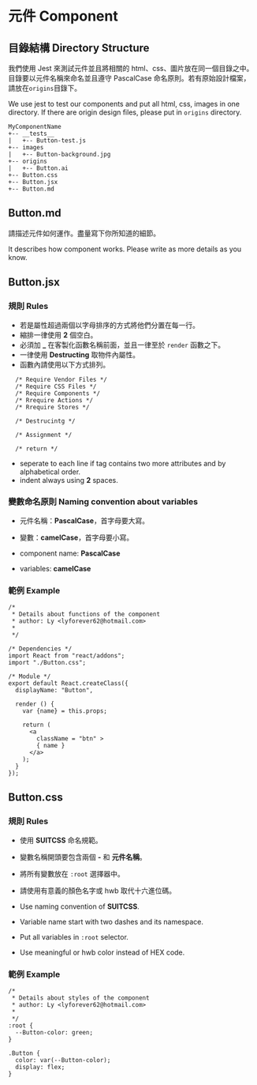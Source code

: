 # 元件 Component

## 目錄結構 Directory Structure
我們使用 Jest 來測試元件並且將相關的 html、css、圖片放在同一個目錄之中。目錄要以元件名稱來命名並且遵守 PascalCase 命名原則。若有原始設計檔案，請放在`origins`目錄下。

We use jest to test our components and put all html, css, images in one directory. If there are origin design files, please put in `origins` directory.

```
MyComponentName
+-- __tests__
|   +-- Button-test.js
+-- images
|   +-- Button-background.jpg
+-- origins
|   +-- Button.ai
+-- Button.css
+-- Button.jsx
+-- Button.md
```

##  Button.md
請描述元件如何運作。盡量寫下你所知道的細節。

It describes how component works. Please write as more details as you know.

##  Button.jsx
### 規則 Rules
  * 若是屬性超過兩個以字母排序的方式將他們分置在每一行。
  * 縮排一律使用 **2** 個空白。
  * 必須加 **_** 在客製化函數名稱前面，並且一律至於 `render` 函數之下。
  * 一律使用 **Destructing** 取物件內屬性。
  * 函數內請使用以下方式排列。

  ```
    /* Require Vendor Files */
    /* Require CSS Files */
    /* Require Components */
    /* Rrequire Actions */
    /* Rrequire Stores */

    /* Destrucintg */

    /* Assignment */

    /* return */
  ```


  * seperate to each line if tag contains two more attributes and by alphabetical order.
  * indent always using **2** spaces.

### 變數命名原則 Naming convention about variables
  * 元件名稱：**PascalCase**，首字母要大寫。
  * 變數：**camelCase**，首字母要小寫。


  * component name: **PascalCase**
  * variables: **camelCase**

### 範例 Example
```
/*
 * Details about functions of the component
 * author: Ly <lyforever62@hotmail.com>
 *
 */

/* Dependencies */
import React from "react/addons";
import "./Button.css";

/* Module */
export default React.createClass({
  displayName: "Button",

  render () {
    var {name} = this.props;

    return (
      <a
        className = "btn" >
        { name }
      </a>
    );
  }
});
```

## Button.css
### 規則 Rules
  * 使用 **SUITCSS** 命名規範。
  * 變數名稱開頭要包含兩個 **-** 和 **元件名稱**。
  * 將所有變數放在 `:root` 選擇器中。
  * 請使用有意義的顏色名字或 hwb 取代十六進位碼。


  * Use naming convention of **SUITCSS**.
  * Variable name start with two dashes and its namespace.
  * Put all variables in `:root` selector.
  * Use meaningful or hwb color instead of HEX code.


### 範例 Example
```
/*
 * Details about styles of the component
 * author: Ly <lyforever62@hotmail.com>
 *
 */
:root {
  --Button-color: green;
}

.Button {
  color: var(--Button-color);
  display: flex;
}
```
